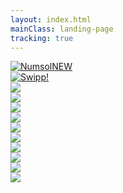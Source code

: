 ```yaml
---
layout: index.html
mainClass: landing-page
tracking: true
---
```

<div class="games">
<div class="game">
<a href="https://numsol.vercel.app"><img class="game-teaser" src="/img/numsol-icon-1024x1024.png" alt="Numsol"/><span class="new-marker">NEW</span></a>
</div>

<div class="game">
<a href="/swipp"><img class="game-teaser" src="/img/swipp-icon-1024x1024.png" alt="Swipp!"/></a>
</div>

<div class="game">
<a href="https://boolitaire.com"><img class="game-teaser" src="/img/boolitaire-icon-144x144.png"/></a>
</div>

<div class="game">
<a href="https://vmod.io"><img class="game-teaser" src="/img/vmod-icon-144x144.png"/></a>
</div>

<div class="game">
<a href="https://itunes.apple.com/app/pocket-snap/id1252302313"><img class="game-teaser" src="/img/pocketsnap-icon-144x144.png"/></a>
</div>

<div class="game">
<a href="https://itunes.apple.com/app/shn-p/id1203525883"><img class="game-teaser" src="/img/shnip-icon_1024x1024.png"/></a>
</div>

<div class="game">
<a href="https://itunes.apple.com/app/sliding-down/id1180040010"><img class="game-teaser" src="/img/slidingdown-icon-512x512.png"/></a>
</div>

<div class="game">
<a href="https://itunes.apple.com/app/amoebae/id1152536305"><img class="game-teaser" src="/img/amoebae-icon_144x144.png"/></a>
</div>

<div class="game">
<a href="https://itunes.apple.com/app/flat-jump/id1128837742"><img class="game-teaser" src="/img/flatjump-icon_144x144.png"/></a>
</div>

<div class="game">
<a href="https://assetstore.unity.com/packages/tools/gui/globsearch-96572"><img class="game-teaser" src="/img/globsearch-icon_144x144.png"/></a>
</div>

<div class="game">
<img class="game-placeholder" src="/img/placeholder_144x144.png"/>
</div>

<div class="game">
<img class="game-placeholder" src="/img/placeholder_144x144.png"/>
</div>
</div>
